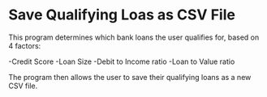 # Save Qualifying Loas as CSV File

This program determines which bank loans the user qualifies for, based on 4 factors:

-Credit Score
-Loan Size
-Debit to Income ratio
-Loan to Value ratio

The program then allows the user to save their qualifying loans as a new CSV file.
